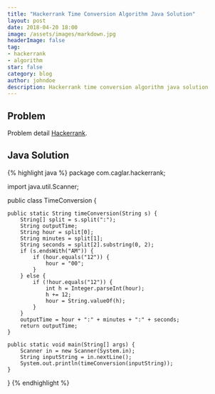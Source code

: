 ```yaml
---
title: "Hackerrank Time Conversion Algorithm Java Solution"
layout: post
date: 2018-04-20 18:00
image: /assets/images/markdown.jpg
headerImage: false
tag:
- hackerrank
- algorithm
star: false
category: blog
author: johndoe
description: Hackerrank time conversion algorithm java solution
---
```


## Problem

Problem detail <a class="link" data-title="Hackerrank" href="https://www.hackerrank.com/challenges/time-conversion/problem" target="_blank">Hackerrank</a>.

## Java Solution

{% highlight java %}
package com.caglar.hackerrank;

import java.util.Scanner;

public class TimeConversion {

    public static String timeConversion(String s) {
        String[] split = s.split(":");
        String outputTime;
        String hour = split[0];
        String minutes = split[1];
        String seconds = split[2].substring(0, 2);
        if (s.endsWith("AM")) {
            if (hour.equals("12")) {
                hour = "00";
            }
        } else {
            if (!hour.equals("12")) {
                int h = Integer.parseInt(hour);
                h += 12;
                hour = String.valueOf(h);
            }
        }
        outputTime = hour + ":" + minutes + ":" + seconds;
        return outputTime;
    }

    public static void main(String[] args) {
        Scanner in = new Scanner(System.in);
        String inputString = in.nextLine();
        System.out.println(timeConversion(inputString));
    }

}
{% endhighlight %}
